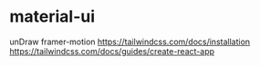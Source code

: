 # material-ui

unDraw
framer-motion
https://tailwindcss.com/docs/installation
https://tailwindcss.com/docs/guides/create-react-app
